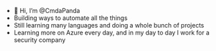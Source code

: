 - 👋 Hi, I’m @CmdaPanda
- Building ways to automate all the things
- Still learning many languages and doing a whole bunch of projects
- Learning more on Azure every day, and in my day to day I work for a security company

